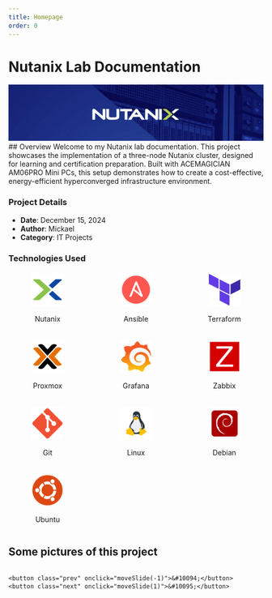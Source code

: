 ```yaml
---
title: Homepage
order: 0
---
```


# Nutanix Lab Documentation
<img src="assets/images/banner.png" alt="Nutanix Lab" style="max-width: 100%; height: auto;">
## Overview
Welcome to my Nutanix lab documentation. This project showcases the implementation of a three-node Nutanix cluster, designed for learning and certification preparation. Built with ACEMAGICIAN AM06PRO Mini PCs, this setup demonstrates how to create a cost-effective, energy-efficient hyperconverged infrastructure environment.

### Project Details
- **Date**: December 15, 2024
- **Author**: Mickael
- **Category**: IT Projects

### Technologies Used

<div style="display: grid; grid-template-columns: repeat(auto-fit, minmax(120px, 1fr)); gap: 20px; text-align: center; margin: 20px 0;">
    <div>
        <img src="assets/logos/nutanix.png" alt="Nutanix" style="width: 64px; height: 64px;">
        <p>Nutanix</p>
    </div>
    <div>
        <img src="assets/logos/ansible.png" alt="Ansible" style="width: 64px; height: 64px;">
        <p>Ansible</p>
    </div>
    <div>
        <img src="assets/logos/terraform.png" alt="Terraform" style="width: 64px; height: 64px;">
        <p>Terraform</p>
    </div>
    <div>
        <img src="assets/logos/proxmox.png" alt="Proxmox" style="width: 64px; height: 64px;">
        <p>Proxmox</p>
    </div>
    <div>
        <img src="assets/logos/grafana.png" alt="Grafana" style="width: 64px; height: 64px;">
        <p>Grafana</p>
    </div>
    <div>
        <img src="assets/logos/zabbix.png" alt="Zabbix" style="width: 64px; height: 64px;">
        <p>Zabbix</p>
    </div>
    <div>
        <img src="assets/logos/git.png" alt="Git" style="width: 64px; height: 64px;">
        <p>Git</p>
    </div>
    <div>
        <img src="assets/logos/linux.png" alt="Linux" style="width: 64px; height: 64px;">
        <p>Linux</p>
    </div>
    <div>
        <img src="assets/logos/debian.png" alt="Debian" style="width: 64px; height: 64px;">
        <p>Debian</p>
    </div>
    <div>
        <img src="assets/logos/ubuntu.png" alt="Ubuntu" style="width: 64px; height: 64px;">
        <p>Ubuntu</p>
    </div>
</div>

## Some pictures of this project
<div class="carousel">
    <div class="carousel-inner">
        <div class="slide">
            <img src="assets/images/clustback.jpg" alt="Cluster Back View">
            <div class="caption">Cluster Back View</div>
        </div>
        <div class="slide">
            <img src="assets/images/pc.jpg" alt="Servers">
            <div class="caption">Servers</div>
        </div>
        <div class="slide">
            <img src="assets/images/print.gif" alt="3D Print">
            <div class="caption">3D Print</div>
        </div>
    </div>
    
    <button class="prev" onclick="moveSlide(-1)">&#10094;</button>
    <button class="next" onclick="moveSlide(1)">&#10095;</button>
</div>

<style>
.carousel {
    position: relative;
    max-width: 800px;
    margin: 0 auto;
}

.carousel-inner {
    position: relative;
    overflow: hidden;
}

.slide {
    display: none;
    width: 100%;
}

.slide.active {
    display: block;
}

.slide img {
    width: 100%;
    height: auto;
    border-radius: 8px;
}

.caption {
    position: absolute;
    bottom: 0;
    width: 100%;
    padding: 10px;
    background: rgba(0,0,0,0.7);
    color: white;
    text-align: center;
}

.prev, .next {
    position: absolute;
    top: 50%;
    transform: translateY(-50%);
    padding: 16px;
    color: white;
    font-weight: bold;
    font-size: 18px;
    background: rgba(0,0,0,0.5);
    border: none;
    cursor: pointer;
    border-radius: 50%;
}

.prev:hover, .next:hover {
    background: rgba(0,0,0,0.8);
}

.prev {
    left: 10px;
}

.next {
    right: 10px;
}
</style>

<script>
let slideIndex = 0;
showSlides(slideIndex);

function moveSlide(n) {
    showSlides(slideIndex += n);
}

function showSlides(n) {
    let slides = document.getElementsByClassName("slide");
    
    if (n >= slides.length) {slideIndex = 0}
    if (n < 0) {slideIndex = slides.length - 1}
    
    for (let i = 0; i < slides.length; i++) {
        slides[i].style.display = "none";
    }
    
    slides[slideIndex].style.display = "block";
}

// Auto-advance slides every 5 seconds
setInterval(() => moveSlide(1), 5000);
</script>
